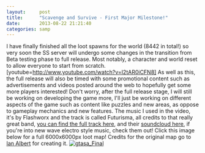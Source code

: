 ```yaml
---
layout:     post
title:      "Scavenge and Survive - First Major Milestone!"
date:       2013-08-22 21:21:40
categories: samp
---
```

I have finally finished all the loot spawns for the world (8442 in total!) so very soon the SS server will undergo some changes in the transition from Beta testing phase to full release. Most notably, a character and world reset to allow everyone to start from scratch. [youtube=http://www.youtube.com/watch?v=I2tAR0iCFN8]  As well as this, the full release will also be timed with some promotional content such as advertisements and videos posted around the web to hopefully get some more players interested! Don't worry, after the full release stage, I will still be working on developing the game more, I'll just be working on different aspects of the game such as content like puzzles and new areas, as oppose to gameplay mechanics and new features. The music I used in the video, it's by Flashworx and the track is called Futurisma, all credits to that really great band, [you can find the full track here](http://www.youtube.com/watch?v=qcOiJnWniWg), and their [soundcloud here](https://soundcloud.com/flashworx), if you're into new wave electro style music, check them out! Click this image below for a full 6000x6000px loot map! Credits for the original map go to [Ian Albert](http://ian-albert.com/) for creating it. [![gtasa_Final](http://southclawjk.files.wordpress.com/2013/08/gtasa_final.jpg?w=300)](http://southclawjk.files.wordpress.com/2013/08/gtasa_final.jpg)
